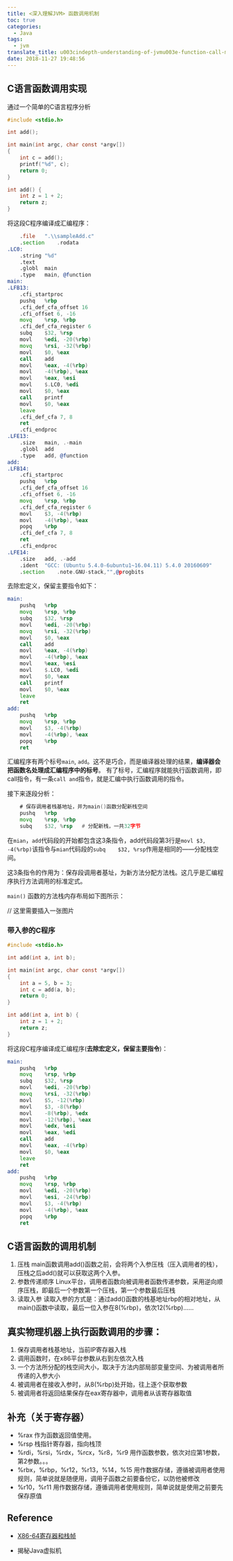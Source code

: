 ```yaml
---
title: <深入理解JVM> 函数调用机制
toc: true
categories:
  - Java
tags:
  - jvm
translate_title: u003cindepth-understanding-of-jvmu003e-function-call-mechanism
date: 2018-11-27 19:48:56
---
```



## C语言函数调用实现

通过一个简单的C语言程序分析
~~~c
#include <stdio.h>

int add();

int main(int argc, char const *argv[])
{
    int c = add();
    printf("%d", c);
    return 0;
}

int add() {
    int z = 1 + 2;
    return z;
}

~~~

将这段C程序编译成汇编程序：

~~~asm
	.file	".\\sampleAdd.c"
	.section	.rodata
.LC0:
	.string	"%d"
	.text
	.globl	main
	.type	main, @function
main:
.LFB13:
	.cfi_startproc
	pushq	%rbp
	.cfi_def_cfa_offset 16
	.cfi_offset 6, -16
	movq	%rsp, %rbp
	.cfi_def_cfa_register 6
	subq	$32, %rsp
	movl	%edi, -20(%rbp)
	movq	%rsi, -32(%rbp)
	movl	$0, %eax
	call	add
	movl	%eax, -4(%rbp)
	movl	-4(%rbp), %eax
	movl	%eax, %esi
	movl	$.LC0, %edi
	movl	$0, %eax
	call	printf
	movl	$0, %eax
	leave
	.cfi_def_cfa 7, 8
	ret
	.cfi_endproc
.LFE13:
	.size	main, .-main
	.globl	add
	.type	add, @function
add:
.LFB14:
	.cfi_startproc
	pushq	%rbp
	.cfi_def_cfa_offset 16
	.cfi_offset 6, -16
	movq	%rsp, %rbp
	.cfi_def_cfa_register 6
	movl	$3, -4(%rbp)
	movl	-4(%rbp), %eax
	popq	%rbp
	.cfi_def_cfa 7, 8
	ret
	.cfi_endproc
.LFE14:
	.size	add, .-add
	.ident	"GCC: (Ubuntu 5.4.0-6ubuntu1~16.04.11) 5.4.0 20160609"
	.section	.note.GNU-stack,"",@progbits

~~~

去除宏定义，保留主要指令如下：

~~~asm
main:
	pushq	%rbp
	movq	%rsp, %rbp
	subq	$32, %rsp
	movl	%edi, -20(%rbp)
	movq	%rsi, -32(%rbp)
	movl	$0, %eax
	call	add
	movl	%eax, -4(%rbp)
	movl	-4(%rbp), %eax
	movl	%eax, %esi
	movl	$.LC0, %edi
	movl	$0, %eax
	call	printf
	movl	$0, %eax
	leave
	ret
add:
	pushq	%rbp
	movq	%rsp, %rbp
	movl	$3, -4(%rbp)
	movl	-4(%rbp), %eax
	popq	%rbp
	ret
~~~

汇编程序有两个标号`main`, `add`。这不是巧合，而是编译器处理的结果，**编译器会把函数名处理成汇编程序中的标号**。 有了标号，汇编程序就能执行函数调用，即call指令，有一条`call and`指令，就是汇编中执行函数调用的指令。

接下来逐段分析：

~~~asm
	# 保存调用者栈基地址，并为main()函数分配新栈空间
	pushq	%rbp	
	movq	%rsp, %rbp
	subq	$32, %rsp	# 分配新栈，一共32字节
~~~

在`mian`，`add`代码段的开始都包含这3条指令，add代码段第3行是`movl	$3, -4(%rbp)`该指令与`mian`代码段的`subq	$32, %rsp`作用是相同的——分配栈空间。

这3条指令的作用为：保存段调用者基址，为新方法分配方法栈。这几乎是汇编程序执行方法调用的标准定式。

`main()` 函数的方法栈内存布局如下图所示：

// 这里需要插入一张图片



### 带入参的C程序

~~~c
#include <stdio.h>

int add(int a, int b);

int main(int argc, char const *argv[])
{
    int a = 5, b = 3;
    int c = add(a, b);
    return 0;
}

int add(int a, int b) {
    int z = 1 + 2;
    return z;
}

~~~

将这段C程序编译成汇编程序(**去除宏定义，保留主要指令**)：

~~~asm
main:
	pushq	%rbp
	movq	%rsp, %rbp
	subq	$32, %rsp
	movl	%edi, -20(%rbp)
	movq	%rsi, -32(%rbp)
	movl	$5, -12(%rbp)
	movl	$3, -8(%rbp)
	movl	-8(%rbp), %edx
	movl	-12(%rbp), %eax
	movl	%edx, %esi
	movl	%eax, %edi
	call	add
	movl	%eax, -4(%rbp)
	movl	$0, %eax
	leave
	ret
add:
	pushq	%rbp
	movq	%rsp, %rbp
	movl	%edi, -20(%rbp)
	movl	%esi, -24(%rbp)
	movl	$3, -4(%rbp)
	movl	-4(%rbp), %eax
	popq	%rbp
	ret
~~~

## C语言函数的调用机制

1. 压栈
main函数调用add()函数之前，会将两个入参压栈（压入调用者的栈），压栈之后add()就可以获取这两个入参。
2. 参数传递顺序
Linux平台，调用者函数向被调用者函数传递参数，采用逆向顺序压栈，即最后一个参数第一个压栈，第一个参数最后压栈
3. 读取入参
读取入参的方式是：通过add()函数的栈基地址rbp的相对地址，从main()函数中读取，最后一位入参在8(%rbp)，依次12(%rbp)......


## 真实物理机器上执行函数调用的步骤：

1. 保存调用者栈基地址，当前IP寄存器入栈
2. 调用函数时，在x86平台参数从右到左依次入栈
3. 一个方法所分配的栈空间大小，取决于方法内部局部变量空间、为被调用者所传递的入参大小
4. 被调用者在接收入参时，从8(%rbp)处开始，往上逐个获取参数
5. 被调用者将返回结果保存在eax寄存器中，调用者从该寄存器取值



## 补充（关于寄存器）

- %rax 作为函数返回值使用。
- %rsp 栈指针寄存器，指向栈顶
- %rdi，%rsi，%rdx，%rcx，%r8，%r9 用作函数参数，依次对应第1参数，第2参数。。。
- %rbx，%rbp，%r12，%r13，%14，%15 用作数据存储，遵循被调用者使用规则，简单说就是随便用，调用子函数之前要备份它，以防他被修改
- %r10，%r11 用作数据存储，遵循调用者使用规则，简单说就是使用之前要先保存原值



## Reference

- [X86-64寄存器和栈帧](http://ju.outofmemory.cn/entry/769)

- 揭秘Java虚拟机 
